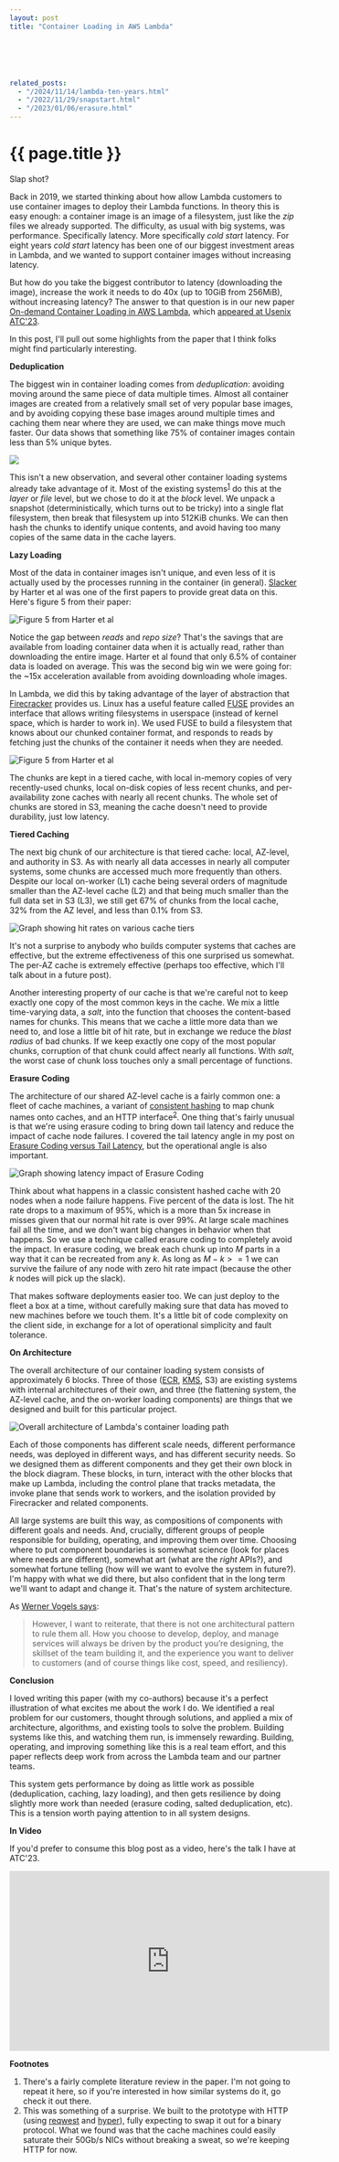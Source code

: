 ```yaml
---
layout: post
title: "Container Loading in AWS Lambda"






related_posts:
  - "/2024/11/14/lambda-ten-years.html"
  - "/2022/11/29/snapstart.html"
  - "/2023/01/06/erasure.html"
---
```

{{ page.title }}
================

<p class="meta">Slap shot?</p>


<script>
  MathJax = {
    tex: {inlineMath: [['$', '$'], ['\\(', '\\)']]}
  };
</script>
<script id="MathJax-script" async src="https://cdn.jsdelivr.net/npm/mathjax@3/es5/tex-mml-chtml.js"></script>

Back in 2019, we started thinking about how allow Lambda customers to use container images to deploy their Lambda functions. In theory this is easy enough: a container image is an image of a filesystem, just like the *zip* files we already supported. The difficulty, as usual with big systems, was performance. Specifically latency. More specifically *cold start* latency. For eight years *cold start* latency has been one of our biggest investment areas in Lambda, and we wanted to support container images without increasing latency.

But how do you take the biggest contributor to latency (downloading the image), increase the work it needs to do 40x (up to 10GiB from 256MiB), without increasing latency? The answer to that question is in our new paper [On-demand Container Loading in AWS Lambda](https://arxiv.org/pdf/2305.13162.pdf), which [appeared at Usenix ATC'23](https://www.usenix.org/conference/atc23/presentation/brooker).

In this post, I'll pull out some highlights from the paper that I think folks might find particularly interesting.

**Deduplication**

The biggest win in container loading comes from *deduplication*: avoiding moving around the same piece of data multiple times. Almost all container images are created from a relatively small set of very popular base images, and by avoiding copying these base images around multiple times and caching them near where they are used, we can make things move much faster. Our data shows that something like 75% of container images contain less than 5% unique bytes.

![](/blog/images/dedupe_cdf.png)

This isn't a new observation, and several other container loading systems already take advantage of it. Most of the existing systems<sup>[1](#foot1)</sup> do this at the *layer* or *file* level, but we chose to do it at the *block* level. We unpack a snapshot (deterministically, which turns out to be tricky) into a single flat filesystem, then break that filesystem up into 512KiB chunks. We can then hash the chunks to identify unique contents, and avoid having too many copies of the same data in the cache layers.

**Lazy Loading**

Most of the data in container images isn't unique, and even less of it is actually used by the processes running in the container (in general). [Slacker](https://www.usenix.org/conference/fast16/technical-sessions/presentation/harter) by Harter et al was one of the first papers to provide great data on this. Here's figure 5 from their paper:

![Figure 5 from Harter et al](/blog/images/slacker_fig_5.png)

Notice the gap between *reads* and *repo size*? That's the savings that are available from loading container data when it is actually read, rather than downloading the entire image. Harter et al found that only 6.5% of container data is loaded on average. This was the second big win we were going for: the ~15x acceleration available from avoiding downloading whole images.

In Lambda, we did this by taking advantage of the layer of abstraction that [Firecracker](https://www.usenix.org/conference/nsdi20/presentation/agache) provides us. Linux has a useful feature called [FUSE](https://www.kernel.org/doc/html/next/filesystems/fuse.html) provides an interface that allows writing filesystems in userspace (instead of kernel space, which is harder to work in). We used FUSE to build a filesystem that knows about our chunked container format, and responds to reads by fetching just the chunks of the container it needs when they are needed.

![Figure 5 from Harter et al](/blog/images/lambda_fuse_arch.png)

The chunks are kept in a tiered cache, with local in-memory copies of very recently-used chunks, local on-disk copies of less recent chunks, and per-availability zone caches with nearly all recent chunks. The whole set of chunks are stored in S3, meaning the cache doesn't need to provide durability, just low latency.

**Tiered Caching**

The next big chunk of our architecture is that tiered cache: local, AZ-level, and authority in S3. As with nearly all data accesses in nearly all computer systems, some chunks are accessed much more frequently than others. Despite our local on-worker (L1) cache being several orders of magnitude smaller than the AZ-level cache (L2) and that being much smaller than the full data set in S3 (L3), we still get 67% of chunks from the local cache, 32% from the AZ level, and less than 0.1% from S3.

![Graph showing hit rates on various cache tiers](/blog/images/lambda_hit_rate.png)

It's not a surprise to anybody who builds computer systems that caches are effective, but the extreme effectiveness of this one surprised us somewhat. The per-AZ cache is extremely effective (perhaps too effective, which I'll talk about in a future post).

Another interesting property of our cache is that we're careful not to keep exactly one copy of the most common keys in the cache. We mix a little time-varying data, a *salt*, into the function that chooses the content-based names for chunks. This means that we cache a little more data than we need to, and lose a little bit of hit rate, but in exchange we reduce the *blast radius* of bad chunks. If we keep exactly one copy of the most popular chunks, corruption of that chunk could affect nearly all functions. With *salt*, the worst case of chunk loss touches only a small percentage of functions.

**Erasure Coding**

The architecture of our shared AZ-level cache is a fairly common one: a fleet of cache machines, a variant of [consistent hashing](https://en.wikipedia.org/wiki/Consistent_hashing) to map chunk names onto caches, and an HTTP interface<sup>[2](#foot2)</sup>. One thing that's fairly unusual is that we're using erasure coding to bring down tail latency and reduce the impact of cache node failures. I covered the tail latency angle in my post on [Erasure Coding versus Tail Latency](https://brooker.co.za/blog/2023/01/06/erasure.html), but the operational angle is also important.

![Graph showing latency impact of Erasure Coding](/blog/images/ec_latency.png)

Think about what happens in a classic consistent hashed cache with 20 nodes when a node failure happens. Five percent of the data is lost. The hit rate drops to a maximum of 95%, which is a more than 5x increase in misses given that our normal hit rate is over 99%. At large scale machines fail all the time, and we don't want big changes in behavior when that happens. So we use a technique called erasure coding to completely avoid the impact. In erasure coding, we break each chunk up into $M$ parts in a way that it can be recreated from any $k$. As long as $M - k >= 1$ we can survive the failure of any node with zero hit rate impact (because the other $k$ nodes will pick up the slack).

That makes software deployments easier too. We can just deploy to the fleet a box at a time, without carefully making sure that data has moved to new machines before we touch them. It's a little bit of code complexity on the client side, in exchange for a lot of operational simplicity and fault tolerance.


**On Architecture**

The overall architecture of our container loading system consists of approximately 6 blocks. Three of those ([ECR](https://aws.amazon.com/ecr/), [KMS](https://aws.amazon.com/kms/), S3) are existing systems with internal architectures of their own, and three (the flattening system, the AZ-level cache, and the on-worker loading components) are things that we designed and built for this particular project.

![Overall architecture of Lambda's container loading path](/blog/images/lambda_container_arch.png)

Each of those components has different scale needs, different performance needs, was deployed in different ways, and has different security needs. So we designed them as different components and they get their own block in the block diagram. These blocks, in turn, interact with the other blocks that make up Lambda, including the control plane that tracks metadata, the invoke plane that sends work to workers, and the isolation provided by Firecracker and related components.

All large systems are built this way, as compositions of components with different goals and needs. And, crucially, different groups of people responsible for building, operating, and improving them over time. Choosing where to put component boundaries is somewhat science (look for places where needs are different), somewhat art (what are the *right* APIs?), and somewhat fortune telling (how will we want to evolve the system in future?). I'm happy with what we did there, but also confident that in the long term we'll want to adapt and change it. That's the nature of system architecture.

As [Werner Vogels says](https://www.allthingsdistributed.com/2023/05/monoliths-are-not-dinosaurs.html):

> However, I want to reiterate, that there is not one architectural pattern to rule them all. How you choose to develop, deploy, and manage services will always be driven by the product you’re designing, the skillset of the team building it, and the experience you want to deliver to customers (and of course things like cost, speed, and resiliency).

**Conclusion**

I loved writing this paper (with my co-authors) because it's a perfect illustration of what excites me about the work I do. We identified a real problem for our customers, thought through solutions, and applied a mix of architecture, algorithms, and existing tools to solve the problem. Building systems like this, and watching them run, is immensely rewarding. Building, operating, and improving something like this is a real team effort, and this paper reflects deep work from across the Lambda team and our partner teams.

This system gets performance by doing as little work as possible (deduplication, caching, lazy loading), and then gets resilience by doing slightly more work than needed (erasure coding, salted deduplication, etc). This is a tension worth paying attention to in all system designs.

**In Video**

If you'd prefer to consume this blog post as a video, here's the talk I have at ATC'23.

<iframe width="560" height="315" src="https://www.youtube-nocookie.com/embed/Wden61jKWvs?si=8qs-S6LFmEI-WY-E" title="YouTube video player" frameborder="0" allow="accelerometer; autoplay; clipboard-write; encrypted-media; gyroscope; picture-in-picture; web-share" referrerpolicy="strict-origin-when-cross-origin" allowfullscreen></iframe>

**Footnotes**

1. <a name="foot1"></a> There's a fairly complete literature review in the paper. I'm not going to repeat it here, so if you're interested in how similar systems do it, go check it out there.
2. <a name="foot2"></a> This was something of a surprise. We built to the prototype with HTTP (using [reqwest](https://github.com/seanmonstar/reqwest) and [hyper](https://hyper.rs/)), fully expecting to swap it out for a binary protocol. What we found was that the cache machines could easily saturate their 50Gb/s NICs without breaking a sweat, so we're keeping HTTP for now.